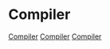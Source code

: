 # Compiler

[Compiler](https://github.com/carbon-language/carbon-lang)
[Compiler](https://gcc.gnu.org/)
[Compiler](https://nodejs.org/)

